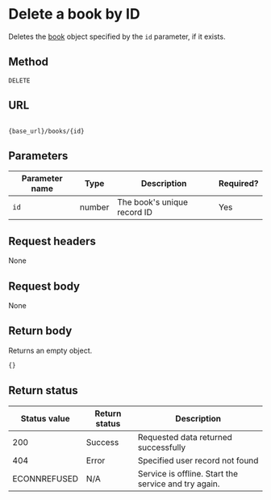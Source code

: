 # Delete a book by ID

Deletes the [book](book.md) object specified by the `id` parameter, if it exists.

## Method

`DELETE`

## URL

```shell

{base_url}/books/{id}
```

## Parameters

| Parameter name | Type   | Description | Required? |
| ------------- | ------ | ----------- | --------- |
| `id` | number | The book's unique record ID | Yes |

## Request headers

None

## Request body

None

## Return body

Returns an empty object.

```js
{}
```

## Return status

| Status value | Return status | Description |
| ------------- | ----------- | ----------- |
| 200 | Success | Requested data returned successfully |
| 404 | Error | Specified user record not found |
|  ECONNREFUSED | N/A | Service is offline. Start the service and try again. |
